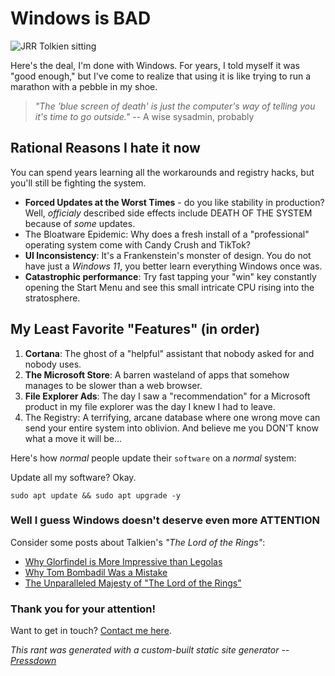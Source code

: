 # Windows is BAD

![JRR Tolkien sitting](/images/evil-windows.jpg)

Here's the deal, I'm done with Windows. For years, I told myself it was "good enough," but I've come to realize that using it is like trying to run a marathon with a pebble in my shoe.

> _"The 'blue screen of death' is just the computer's way of telling you it's time to go outside."_ 
> -- A wise sysadmin, probably

## Rational Reasons I hate it now

You can spend years learning all the workarounds and registry hacks,
but you'll still be fighting the system. 

- **Forced Updates at the Worst Times** - do you like stability in production? Well, _officialy_ described side effects include DEATH OF THE SYSTEM because of _some_ updates. 
- The Bloatware Epidemic: Why does a fresh install of a "professional" operating system come with Candy Crush and TikTok? 
- **UI Inconsistency**: It's a Frankenstein's monster of design. You do not have just a _Windows 11_, you better learn everything Windows once was.
- **Catastrophic performance**: Try fast tapping your "win" key constantly opening the Start Menu and see this small intricate CPU rising into the stratosphere.


## My Least Favorite "Features" (in order)

1. **Cortana**: The ghost of a "helpful" assistant that nobody asked for and nobody uses.
2. **The Microsoft Store**: A barren wasteland of apps that somehow manages to be slower than a web browser.
3. **File Explorer Ads**: The day I saw a "recommendation" for a Microsoft product in my file explorer was the day I knew I had to leave.
4. The Registry: A terrifying, arcane database where one wrong move can send your entire system into oblivion. And believe me you DON'T know what a move it will be...

Here's how _normal_ people update their `software` on a _normal_ system:

Update all my software? Okay.

```
sudo apt update && sudo apt upgrade -y
```

### Well I guess Windows doesn't deserve even more ATTENTION 

Consider some posts about Talkien's _"The Lord of the Rings"_:

- [Why Glorfindel is More Impressive than Legolas](/blog/glorfindel)
- [Why Tom Bombadil Was a Mistake](/blog/tom)
- [The Unparalleled Majesty of "The Lord of the Rings"](/blog/majesty)

### Thank you for your attention!

Want to get in touch? [Contact me here](/contact).

_This rant was generated with a custom-built static site generator -- [Pressdown](https://github.com/greetingromansoldier/Pressdown)_
